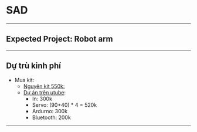 # SAD
---
## Expected Project: Robot arm
---
## Dự trù kinh phí
- Mua kit:
	- [Nguyên kit 550k: ](https://www.linhkientot.vn/bo-canh-tay-robot-4-bac-day-du-dieu-khien-bien-tro-arm-4dof-arduin-uno-r3)
	- [Dự án trên utube](https://www.youtube.com/watch?v=_B3gWd3A_SI):
		- In: 300k
		- Servo: (90+40) * 4 = 520k
		- Ardurno: 300k
		- Bluetooth: 200k
---
### 
